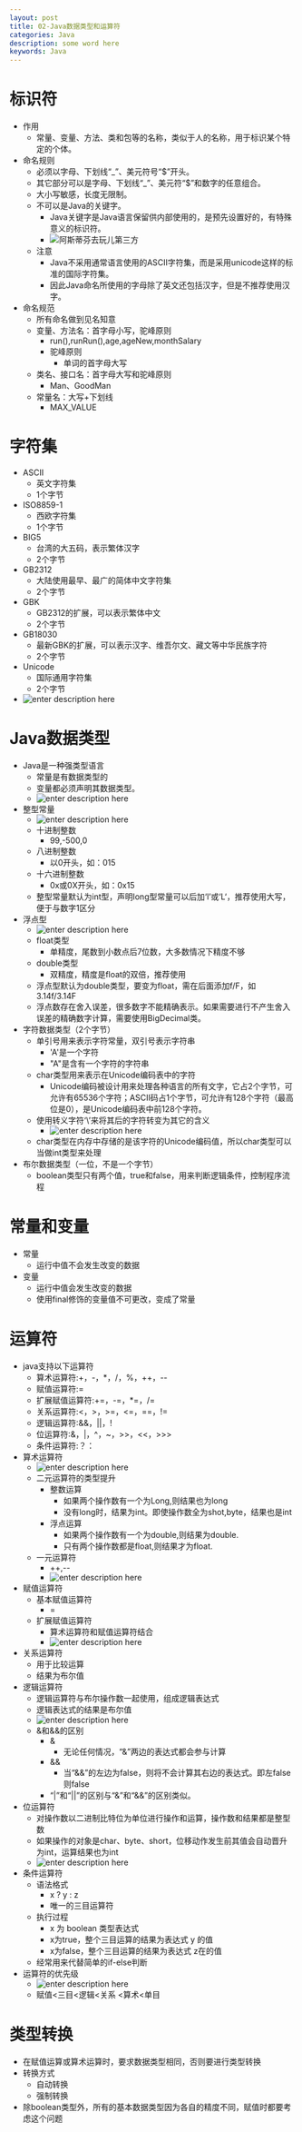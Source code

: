 ```yaml
---
layout: post
title: 02-Java数据类型和运算符
categories: Java
description: some word here
keywords: Java
---
```



# 标识符
- 作用
	- 常量、变量、方法、类和包等的名称，类似于人的名称，用于标识某个特定的个体。
- 命名规则
	- 必须以字母、下划线“_”、美元符号“$”开头。
	- 其它部分可以是字母、下划线“_”、美元符“$”和数字的任意组合。
	- 大小写敏感，长度无限制。
	- 不可以是Java的关键字。
		- Java关键字是Java语言保留供内部使用的，是预先设置好的，有特殊意义的标识符。
		- ![阿斯蒂芬去玩儿第三方](/images/posts/java/02datatype-operator/keyword.png)  
	- 注意
		- Java不采用通常语言使用的ASCII字符集，而是采用unicode这样的标准的国际字符集。
		- 因此Java命名所使用的字母除了英文还包括汉字，但是不推荐使用汉字。
- 命名规范
	- 所有命名做到见名知意
	- 变量、方法名：首字母小写，驼峰原则
		- run(),runRun(),age,ageNew,monthSalary
		- 驼峰原则
			- 单词的首字母大写
	- 类名、接口名：首字母大写和驼峰原则 
		- Man、GoodMan
	- 常量名：大写+下划线
		- MAX_VALUE

# 字符集
- ASCII
	- 英文字符集 
	- 1个字节
- ISO8859-1
	- 西欧字符集 
	- 1个字节
- BIG5
	- 台湾的大五码，表示繁体汉字 
	- 2个字节
- GB2312
	- 大陆使用最早、最广的简体中文字符集 
	- 2个字节
- GBK
	- GB2312的扩展，可以表示繁体中文 
	- 2个字节
- GB18030
	- 最新GBK的扩展，可以表示汉字、维吾尔文、藏文等中华民族字符 
	- 2个字节
- Unicode
	- 国际通用字符集 
	- 2个字节
- ![enter description here](/images/posts/java/02datatype-operator/char-set.jpg)

# Java数据类型
- Java是一种强类型语言
	- 常量是有数据类型的
	- 变量都必须声明其数据类型。
	- ![enter description here](/images/posts/java/02datatype-operator/datatype.png)
- 整型常量
	- ![enter description here](/images/posts/java/02datatype-operator/integer.png)
	- 十进制整数
		- 99,-500,0
	- 八进制整数
		- 以0开头，如：015
	- 十六进制整数
		- 0x或0X开头，如：0x15
	- 整型常量默认为int型，声明long型常量可以后加‘l’或‘L‘，推荐使用大写，便于与数字1区分
- 浮点型
	- ![enter description here](/images/posts/java/02datatype-operator/float.png)
	- float类型
		- 单精度，尾数到小数点后7位数，大多数情况下精度不够
	- double类型
		- 双精度，精度是float的双倍，推荐使用
	- 浮点型默认为double类型，要变为float，需在后面添加f/F，如3.14f/3.14F
	- 浮点数存在舍入误差，很多数字不能精确表示。如果需要进行不产生舍入误差的精确数字计算，需要使用BigDecimal类。
- 字符数据类型（2个字节）
	- 单引号用来表示字符常量，双引号表示字符串
		- 'A'是一个字符
		- "A"是含有一个字符的字符串
	- char类型用来表示在Unicode编码表中的字符
		- Unicode编码被设计用来处理各种语言的所有文字，它占2个字节，可允许有65536个字符；ASCII码占1个字节，可允许有128个字符（最高位是0），是Unicode编码表中前128个字符。
	- 使用转义字符‘\’来将其后的字符转变为其它的含义
		- ![enter description here](/images/posts/java/02datatype-operator/char.png)
	- char类型在内存中存储的是该字符的Unicode编码值，所以char类型可以当做int类型来处理
- 布尔数据类型（一位，不是一个字节）
	- boolean类型只有两个值，true和false，用来判断逻辑条件，控制程序流程

# 常量和变量
- 常量
	- 运行中值不会发生改变的数据
- 变量
	-  运行中值会发生改变的数据
	-  使用final修饰的变量值不可更改，变成了常量

# 运算符
- java支持以下运算符
	- 算术运算符:+，-，*，/，%，++，--
	- 赋值运算符:=
	- 扩展赋值运算符:+=，-=，*=，/=
	- 关系运算符:<，>，>=，<=，==，!=  
	- 逻辑运算符:&&，||，!
	- 位运算符:&，|，^，~，>>，<<，>>>
	- 条件运算符:？：
- 算术运算符
	- ![enter description here](/images/posts/java/02datatype-operator/math-op.png)
	- 二元运算符的类型提升
		- 整数运算
			- 如果两个操作数有一个为Long,则结果也为long
			- 没有long时，结果为int。即使操作数全为shot,byte，结果也是int
		- 浮点运算
			- 如果两个操作数有一个为double,则结果为double.
			- 只有两个操作数都是float,则结果才为float.
	- 一元运算符
		- ++,--
		- ![enter description here](/images/posts/java/02datatype-operator/unitary.png)
- 赋值运算符
	- 基本赋值运算符
		- =
	- 扩展赋值运算符
		- 算术运算符和赋值运算符结合
		- ![enter description here](/images/posts/java/02datatype-operator/ex-op.png)
- 关系运算符
	- 用于比较运算
	- 结果为布尔值
- 逻辑运算符
	- 逻辑运算符与布尔操作数一起使用，组成逻辑表达式
	- 逻辑表达式的结果是布尔值
	- ![enter description here](/images/posts/java/02datatype-operator/logic-op.png)
	- &和&&的区别
		- &
			- 无论任何情况，“&”两边的表达式都会参与计算
		- &&
			- 当“&&”的左边为false，则将不会计算其右边的表达式。即左false则false
		- “|”和“||”的区别与“&”和“&&”的区别类似。
- 位运算符
	- 对操作数以二进制比特位为单位进行操作和运算，操作数和结果都是整型数
	- 如果操作的对象是char、byte、short，位移动作发生前其值会自动晋升为int，运算结果也为int
	- ![enter description here](/images/posts/java/02datatype-operator/an-op.png)
- 条件运算符
	- 语法格式
		- x ? y : z
		- 唯一的三目运算符
	- 执行过程
		- x 为 boolean 类型表达式
		- x为true，整个三目运算的结果为表达式 y 的值
		- x为false，整个三目运算的结果为表达式 z在的值
	- 经常用来代替简单的if-else判断
- 运算符的优先级
	- ![enter description here](/images/posts/java/02datatype-operator/op-priority.png)
	- 赋值<三目<逻辑<关系 <算术<单目

# 类型转换
- 在赋值运算或算术运算时，要求数据类型相同，否则要进行类型转换
- 转换方式
	- 自动转换
	- 强制转换
- 除boolean类型外，所有的基本数据类型因为各自的精度不同，赋值时都要考虑这个问题
	
	
	
	
	
	
